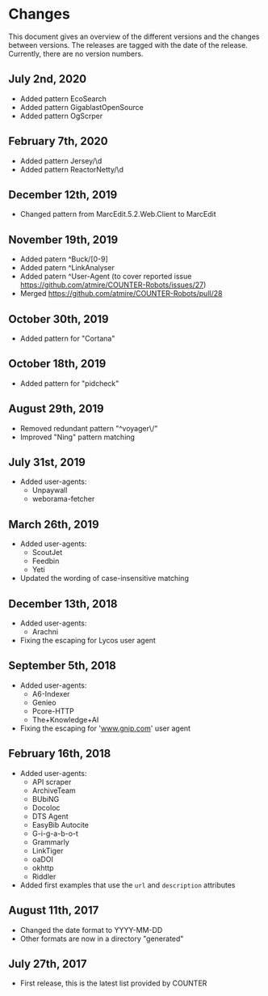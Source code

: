 # Changes
This document gives an overview of the different versions and the changes between versions.
The releases are tagged with the date of the release. Currently, there are no version numbers.

## July 2nd, 2020
- Added pattern EcoSearch
- Added pattern GigablastOpenSource
- Added pattern OgScrper

## February 7th, 2020
- Added pattern Jersey\/\d
- Added pattern ReactorNetty\/\d

## December 12th, 2019
- Changed pattern from MarcEdit.5.2.Web.Client to MarcEdit

## November 19th, 2019
- Added patern ^Buck/[0-9]
- Added patern ^LinkAnalyser
- Added patern ^User-Agent (to cover reported issue https://github.com/atmire/COUNTER-Robots/issues/27)
- Merged https://github.com/atmire/COUNTER-Robots/pull/28

## October 30th, 2019
- Added pattern for "Cortana"

## October 18th, 2019
- Added pattern for "pidcheck"

## August 29th, 2019
- Removed redundant pattern "^voyager\\/"
- Improved "Ning" pattern matching

## July 31st, 2019
- Added user-agents:
    - Unpaywall
    - weborama-fetcher

## March 26th, 2019
- Added user-agents:
    - ScoutJet
    - Feedbin
    - Yeti
- Updated the wording of case-insensitive matching

## December 13th, 2018
- Added user-agents:
    - Arachni
- Fixing the escaping for Lycos user agent

## September 5th, 2018
- Added user-agents:
    - A6-Indexer
    - Genieo
    - Pcore-HTTP
    - The+Knowledge+AI    
- Fixing the escaping for 'www.gnip.com' user agent

## February 16th, 2018
- Added user-agents:
    - API scraper
    - ArchiveTeam
    - BUbiNG
    - Docoloc
    - DTS Agent
    - EasyBib Autocite
    - G-i-g-a-b-o-t
    - Grammarly
    - LinkTiger
    - oaDOI
    - okhttp
    - Riddler
- Added first examples that use the `url` and `description` attributes

## August 11th, 2017
- Changed the date format to YYYY-MM-DD
- Other formats are now in a directory "generated"

## July 27th, 2017
- First release, this is the latest list provided by COUNTER
